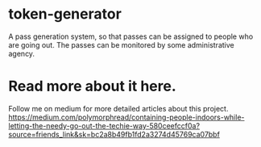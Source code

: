 # token-generator
A pass generation system, so that passes can be assigned to people who are going out. The passes can be monitored by some administrative agency.

# Read more about it here.
Follow me on medium for more detailed articles about this project.
https://medium.com/polymorphread/containing-people-indoors-while-letting-the-needy-go-out-the-techie-way-580ceefccf0a?source=friends_link&sk=bc2a8b49fb1fd2a3274d45769ca07bbf
